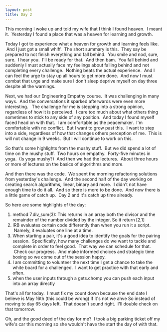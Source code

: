 ```yaml
---
layout: post
title: Day 2 
---
```


This morning I woke up and told my wife that I think I found heaven.  I meant it.  Yesterday I found a place that was a heaven for learning and growth.  

Today I got to experience what a heaven for growth and learning feels like.  And I just got a small whiff.  The short summary is this.  They say be prepared to not finish everything and fall behind.  You smile and nod, sure, sure.  I hear you.  I'll be ready for that.  And then bam.  You fall behind and suddenly I must actually face my feelings about falling behind and not completing every challenge.  Nothing beats the actual experience.  And I can feel the urge to stay up all hours to get more done.  And now I must combat that urge and make sure I don't sleep deprive myself on day three despite all the warnings.

Next, we had our Engineering Empathy course.  It was challenging in many ways.  And the conversations it sparked afterwards were even more interesting.   The challenge for me is stepping into a strong opinion, regardless of how it is perceived.  I care too much about what others thing sometimes to stick to any side of any position.  And today I found myself faced head on with that.  I am comfortable as the peacemaker.  I'm comfortable with no conflict.  But I want to grow past this.  I want to step into a side, regardless of how that changes others perception of me.  This is will not change in 9 weeks.  But I will continue to work on this.

So that's some highlights from the mushy stuff.  But we did spend a lot of time on the mushy stuff.  Two hours on empathy.  Forty-five minutes in yoga.  (Is yoga mushy?)  And then we had the lectures.  About three hours or more of lectures on the basics of algorithms and more.

And then there was the code.  We spent the morning refactoring solutions from yesterday's challenge.  And the second half of the day working on creating search algorithms, linear, binary and more.  I didn't not have enough time to do it all.  And so there is more to be done.  And now there is a little game of catch up.  Day 2 and it's catch up time already.

So here are some highlights of the day:

1. method 7.div\_sum(3): This returns in an array both the divisor and the remainder of the number divided by the integer. So it return [2,1]
2. IRB evaluates certain code differently than when you run it a script.  Namely, it evaluates one line at a time.
3. When starting a pair, it's a good idea to identify the goals for the pairing session.  Specifically, how many challenges do we want to tackle and complete in order to feel good.  That way we can schedule for that.  Check our progress.  And make informed choices and strategic time boxing so we come out of the session happy.
4. I am committing to volunteer the next time I get a chance to take the white board for a challenged.  I want to get practice with that early and often.
5. when the user inputs through a gets.chomp you can push each input into an array directly

That's all for today.  I must fix my count down because the end date I believe is May 16th (this could be wrong) If it's not we ahve So instead of moving to day 65 days left.  That doesn't sound right.  I'll double check on that tomorrow.

Oh, and the good deed of the day for me?  I took a big parking ticket off my wife's car this morning so she wouldn't have the start the day of with that.

 

